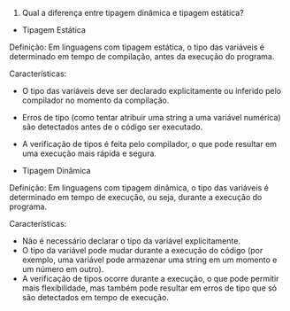 1. Qual a diferença entre tipagem dinâmica e tipagem estática?

- Tipagem Estática

Definição: Em linguagens com tipagem estática, o tipo das variáveis é determinado em tempo de compilação, antes da execução do programa.

Características: 

- O tipo das variáveis deve ser declarado explicitamente ou inferido pelo compilador no momento da compilação.
- Erros de tipo (como tentar atribuir uma string a uma variável numérica) são detectados antes de o código ser executado.
- A verificação de tipos é feita pelo compilador, o que pode resultar em uma execução mais rápida e segura.

- Tipagem Dinâmica

Definição: Em linguagens com tipagem dinâmica, o tipo das variáveis é determinado em tempo de execução, ou seja, durante a execução do programa.

Características:
- Não é necessário declarar o tipo da variável explicitamente.
- O tipo da variável pode mudar durante a execução do código 
(por exemplo, uma variável pode armazenar uma string em um momento e um número em outro).
- A verificação de tipos ocorre durante a execução, o que pode permitir mais flexibilidade, 
mas também pode resultar em erros de tipo que só são detectados em tempo de execução.


